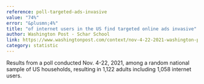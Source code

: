 ```yaml
---
reference: poll-targeted-ads-invasive
value: "74%"
error: "&plusmn;4%"
title: "of internet users in the US find targeted online ads invasive"
author: Washington Post - Schar School
link: https://www.washingtonpost.com/context/nov-4-22-2021-washington-post-schar-school-tech-poll/1f827037-688f-4030-a3e4-67464014a846/?itid=lk_inline_manual_6
category: statistic
---
```

Results from a poll conducted Nov. 4-22, 2021, among a random national sample of US households, resulting in 1,122 adults including 1,058 internet users.
